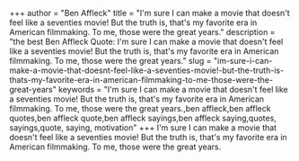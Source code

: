 +++
author = "Ben Affleck"
title = "I'm sure I can make a movie that doesn't feel like a seventies movie! But the truth is, that's my favorite era in American filmmaking. To me, those were the great years."
description = "the best Ben Affleck Quote: I'm sure I can make a movie that doesn't feel like a seventies movie! But the truth is, that's my favorite era in American filmmaking. To me, those were the great years."
slug = "im-sure-i-can-make-a-movie-that-doesnt-feel-like-a-seventies-movie!-but-the-truth-is-thats-my-favorite-era-in-american-filmmaking-to-me-those-were-the-great-years"
keywords = "I'm sure I can make a movie that doesn't feel like a seventies movie! But the truth is, that's my favorite era in American filmmaking. To me, those were the great years.,ben affleck,ben affleck quotes,ben affleck quote,ben affleck sayings,ben affleck saying,quotes, sayings,quote, saying, motivation"
+++
I'm sure I can make a movie that doesn't feel like a seventies movie! But the truth is, that's my favorite era in American filmmaking. To me, those were the great years.
